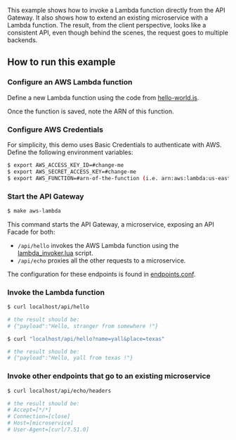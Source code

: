 This example shows how to invoke a Lambda function directly from the API Gateway. It also shows how to extend an existing microservice with a Lambda function. The result, from the client perspective, looks like a consistent API, even though
behind the scenes, the request goes to multiple backends.

## How to run this example

### Configure an AWS Lambda function

Define a new Lambda function using the code from [hello-world.js](./hello-world.js).

Once the function is saved, note the ARN of this function.

### Configure AWS Credentials

For simplicity, this demo uses Basic Credentials to authenticate with AWS.
Define the following environment variables:

```bash
$ export AWS_ACCESS_KEY_ID=#change-me
$ export AWS_SECRET_ACCESS_KEY=#change-me
$ export AWS_FUNCTION=#arn-of-the-function (i.e. arn:aws:lambda:us-east-1:99999999:function:hello-world)
```

### Start the API Gateway

``` bash
$ make aws-lambda
```

This  command starts the API Gateway, a microservice, exposing an API Facade for both:
* `/api/hello` invokes the AWS Lambda function using the [lambda_invoker.lua](./lambda_invoker.lua) script.
* `/api/echo` proxies all the other requests to a microservice.

The configuration for these endpoints is found in [endpoints.conf](./endpoints.conf).


### Invoke the Lambda function

```bash
$ curl localhost/api/hello

# the result should be:
# {"payload":"Hello, stranger from somewhere !"}
```

```bash
$ curl "localhost/api/hello?name=yall&place=texas"

# the result should be:
# {"payload":"Hello, yall from texas !"}
```


### Invoke other endpoints that go to an existing microservice

```bash
$ curl localhost/api/echo/headers

# the result should be:
# Accept=[*/*]
# Connection=[close]
# Host=[microservice]
# User-Agent=[curl/7.51.0]
```
